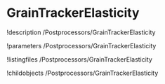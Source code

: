 <!-- MOOSE Documentation Stub: Remove this when content is added. -->

# GrainTrackerElasticity
!description /Postprocessors/GrainTrackerElasticity

!parameters /Postprocessors/GrainTrackerElasticity

!listingfiles /Postprocessors/GrainTrackerElasticity

!childobjects /Postprocessors/GrainTrackerElasticity

